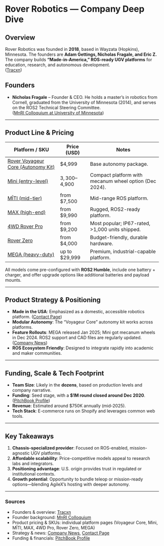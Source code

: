 # Rover Robotics — Company Deep Dive

## Overview
Rover Robotics was founded in **2018**, based in Wayzata (Hopkins), Minnesota. The founders are **Adam Gettings, Nicholas Fragale, and Eric Z.** The company builds **“Made-in-America,” ROS-ready UGV platforms** for education, research, and autonomous development.  
([Tracxn](https://tracxn.com/d/companies/rover-robotics/__aR055e9KyXm9rHHOi-3uFF_ZTII_CrOV7ZHRaa1BU3Y))

## Founders
- **Nicholas Fragale** – Founder & CEO. He holds a master’s in robotics from Cornell, graduated from the University of Minnesota (2014), and serves on the ROS2 Technical Steering Committee.  
  ([MnRI Colloquium at University of Minnesota](https://cse.umn.edu/mnri/events/robotics-8970-colloquium-nick-fragale-rover-robotics))

---

## Product Line & Pricing

| Platform / SKU                      | Price (USD)      | Notes |
|-------------------------------------|------------------|-------|
| [Rover Voyageur Core (Autonomy Kit)](https://roverrobotics.com/products/rover-autonomous-package-automation-software-license) | $4,999        | Base autonomy package. |
| [Mini (entry-level)](https://roverrobotics.com/products/mini)               | $3,300–$4,900   | Compact platform with mecanum wheel option (Dec 2024). |
| [MĪTI (mid-tier)](https://roverrobotics.com/products/miti)                   | from $7,500      | Mid-range ROS platform. |
| [MAX (high-end)](https://roverrobotics.com/products/max)                  | from $9,990      | Rugged, ROS2-ready platform. |
| [4WD Rover Pro](https://roverrobotics.com/products/4wd-pro)                 | from $9,200      | Most popular; IP67-rated, >1,000 units shipped. |
| [Rover Zero](https://roverrobotics.com/products/rover-zero)                 | from $4,000      | Budget-friendly, durable hardware. |
| [MEGA (heavy-duty)](https://roverrobotics.com/products/mega)                | up to $29,999    | Premium, industrial-capable platform. |

All models come pre-configured with **ROS2 Humble**, include one battery + charger, and offer upgrade options like additional batteries and payload mounts.

---

## Product Strategy & Positioning
- **Made in the USA**: Emphasized as a domestic, accessible robotics platform. ([Contact Page](https://roverrobotics.com/pages/contact))
- **Modular Autonomy**: The “Voyageur Core” autonomy kit works across platforms.
- **Feature Rollouts**: MEGA released Jan 2025; Mini got mecanum wheels in Dec 2024. ROS2 support and CAD files are regularly updated.  
  ([Company News](https://roverrobotics.com/blogs/news))
- **ROS Ecosystem Friendly**: Designed to integrate rapidly into academic and maker communities.

---

## Funding, Scale & Tech Footprint
- **Team Size**: Likely in the **dozens**, based on production levels and company narrative.
- **Funding**: Seed stage, with a **$1M round closed around Dec 2020**.  
  ([PitchBook Profile](https://pitchbook.com/profiles/company/458155-45))
- **Revenue**: Estimated around \$750K annually (mid-2025).
- **Tech Stack**: E-commerce runs on Shopify and leverages common web tools.

---

## Key Takeaways
1. **Chassis-specialized provider**: Focused on ROS-enabled, mission-agnostic UGV platforms.
2. **Affordable scalability**: Price-competitive models appeal to research labs and integrators.
3. **Positioning advantage**: U.S. origin provides trust in regulated or institutional contexts.
4. **Growth potential**: Opportunity to bundle teleop or mission-ready options—blending AgileX’s hosting with deeper autonomy.

---

### Sources
- Founders & overview: [Tracxn](https://tracxn.com/d/companies/rover-robotics/__aR055e9KyXm9rHHOi-3uFF_ZTII_CrOV7ZHRaa1BU3Y)  
- Founder background: [MnRI Colloquium](https://cse.umn.edu/mnri/events/robotics-8970-colloquium-nick-fragale-rover-robotics)  
- Product pricing & SKUs: individual platform pages (Voyageur Core, Mini, MĪTI, MAX, 4WD Pro, Rover Zero, MEGA)  
- Strategy & news: [Company News](https://roverrobotics.com/blogs/news), [Contact Page](https://roverrobotics.com/pages/contact)  
- Funding & financials: [PitchBook Profile](https://pitchbook.com/profiles/company/458155-45)



